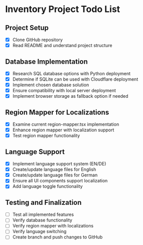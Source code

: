 # Inventory Project Todo List

## Project Setup
- [x] Clone GitHub repository
- [x] Read README and understand project structure

## Database Implementation
- [x] Research SQL database options with Python deployment
- [x] Determine if SQLite can be used with Cloudflare deployment
- [x] Implement chosen database solution
- [x] Ensure compatibility with local server deployment
- [x] Implement browser storage as fallback option if needed

## Region Mapper for Localizations
- [x] Examine current region-mapper.tsx implementation
- [x] Enhance region mapper with localization support
- [x] Test region mapper functionality

## Language Support
- [x] Implement language support system (EN/DE)
- [x] Create/update language files for English
- [x] Create/update language files for German
- [x] Ensure all UI components support localization
- [x] Add language toggle functionality

## Testing and Finalization
- [ ] Test all implemented features
- [ ] Verify database functionality
- [ ] Verify region mapper with localizations
- [ ] Verify language switching
- [ ] Create branch and push changes to GitHub
